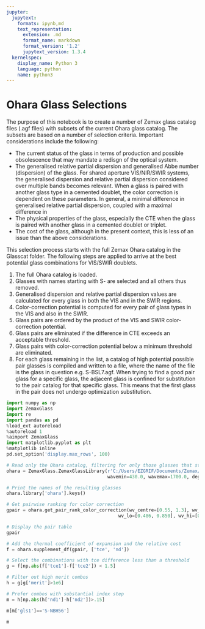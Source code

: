 ```yaml
---
jupyter:
  jupytext:
    formats: ipynb,md
    text_representation:
      extension: .md
      format_name: markdown
      format_version: '1.2'
      jupytext_version: 1.3.4
  kernelspec:
    display_name: Python 3
    language: python
    name: python3
---
```


# Ohara Glass Selections
The purpose of this notebook is to create a number of Zemax glass catalog files (.agf files) with subsets of the current Ohara glass catalog. The subsets are based on a number of selection criteria. Important considerations include the following:
- The current status of the glass in terms of production and possible obsolescence that may mandate a redisgn of the optical system.
- The generalised relative partial dispersion and generalised Abbe number (dispersion) of the glass. For shared aperture VIS/NIR/SWIR systems, the generalised dispersion and relative partial dispersion considered over multiple bands becomes relevant. When a glass is paired with another glass type in a cemented doublet, the color correction is dependent on these parameters. In general, a minimal difference in generalised relative partial dispersion, coupled with a maximal difference in 
- The physical properties of the glass, especially the CTE when the glass is paired with another glass in a cemented doublet or triplet.
- The cost of the glass, although in the present context, this is less of an issue than the above considerations.

This selection process starts with the full Zemax Ohara catalog in the Glasscat folder. The following steps are applied to arrive at the best potential glass combinations for VIS/SWIR doublets.

1. The full Ohara catalog is loaded.
2. Glasses with names starting with S- are selected and all others thus removed. 
3. Generalised dispersion and relative partial dispersion values are calculated for every glass in both the VIS and in the SWIR regions.
4. Color-correction potential is computed for every pair of glass types in the VIS and also in the SWIR.
5. Glass pairs are ordered by the product of the VIS and SWIR color-correction potential.
6. Glass pairs are eliminated if the difference in CTE exceeds an acceptable threshold.
7. Glass pairs with color-correction potential below a minimum threshold are eliminated.
8. For each glass remaining in the list, a catalog of high potential possible pair glasses is compiled and written to a file, where the name of the file is the glass in question e.g. S-BSL7.agf. When trying to find a good pair glass for a specific glass, the adjacent glass is confined for substitution to the pair catalog for that specific glass. This means that the first glass in the pair does not undergo optimization substitution.  


```python
import numpy as np
import ZemaxGlass
import re
import pandas as pd
%load_ext autoreload
%autoreload 1
%aimport ZemaxGlass
import matplotlib.pyplot as plt
%matplotlib inline
pd.set_option('display.max_rows', 100)
```

```python
# Read only the Ohara catalog, filtering for only those glasses that start with 'S-'
ohara = ZemaxGlass.ZemaxGlassLibrary(r'C:/Users/EZGRIF/Documents/Zemax/Glasscat/', catalog='ohara', glass_match='S-',
                                     wavemin=430.0, wavemax=1700.0, degree=10)
```

```python
# Print the names of the resulting glasses
ohara.library['ohara'].keys()
```

```python
# Get pairwise ranking for color correction
gpair = ohara.get_pair_rank_color_correction(wv_centre=[0.55, 1.3], wv_x=[0.436, 0.780], wv_y=[0.486, 0.850], 
                                         wv_lo=[0.486, 0.850], wv_hi=[0.656, 1.7], as_df=True)
```

```python
# Display the pair table
gpair
```

```python
# Add the thermal coefficient of expansion and the relative cost
f = ohara.supplement_df(gpair, ['tce', 'nd'])
```

```python
# Select the combinations with tce difference less than a threshold
g = f[np.abs(f['tce1']-f['tce2']) < 1.5]
```

```python
# Filter out high merit combos
h = g[g['merit']>1e6]
```

```python
# Prefer combos with substantial index step
m = h[np.abs(h['nd1']-h['nd2'])>.15]
```

```python
m[m['gls1']=='S-NBH56']
```

```python
m
```

```python

```
